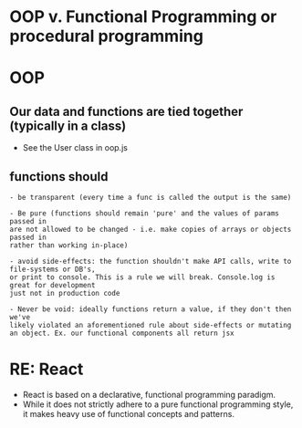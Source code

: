 # OOP v. Functional Programming or procedural programming

# OOP

## Our data and functions are tied together (typically in a class)
- See the User class in oop.js

## functions should 
    - be transparent (every time a func is called the output is the same)

    - Be pure (functions should remain 'pure' and the values of params passed in
    are not allowed to be changed - i.e. make copies of arrays or objects passed in
    rather than working in-place)

    - avoid side-effects: the function shouldn't make API calls, write to file-systems or DB's,
    or print to console. This is a rule we will break. Console.log is great for development
    just not in production code

    - Never be void: ideally functions return a value, if they don't then we've
    likely violated an aforementioned rule about side-effects or mutating an object. Ex. our functional components all return jsx

# RE: React

- React is based on a declarative, functional programming paradigm.
- While it does not strictly adhere to a pure functional programming style,
it makes heavy use of functional concepts and patterns.